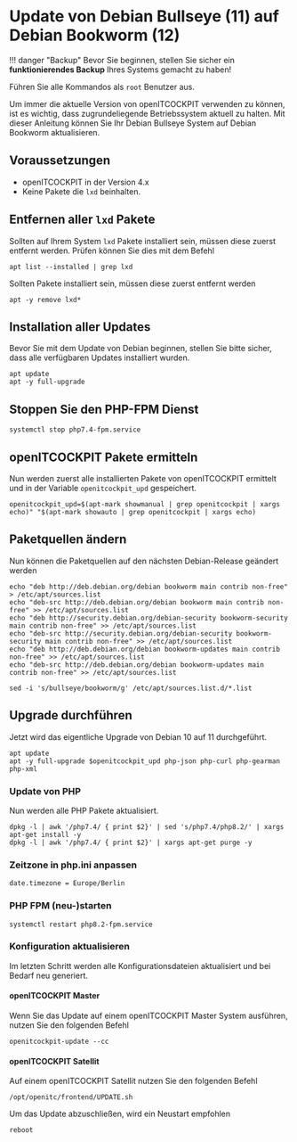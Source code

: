 # Update von Debian Bullseye (11) auf Debian Bookworm (12)

!!! danger "Backup"
    Bevor Sie beginnen, stellen Sie sicher ein **funktionierendes Backup** Ihres Systems gemacht zu haben!

Führen Sie alle Kommandos als `root` Benutzer aus.

Um immer die aktuelle Version von openITCOCKPIT verwenden zu können, ist es wichtig, dass zugrundeliegende Betriebssystem aktuell zu halten.
Mit dieser Anleitung können Sie Ihr Debian Bullseye System auf Debian Bookworm aktualisieren.

##  Voraussetzungen
 -  openITCOCKPIT in der Version 4.x
 -  Keine Pakete die `lxd` beinhalten.

## Entfernen aller `lxd` Pakete
Sollten auf Ihrem System `lxd` Pakete installiert sein, müssen diese zuerst entfernt werden. Prüfen können Sie dies mit dem Befehl
```
apt list --installed | grep lxd
```

Sollten Pakete installiert sein, müssen diese zuerst entfernt werden
```
apt -y remove lxd*
```

## Installation aller Updates
Bevor Sie mit dem Update von Debian beginnen, stellen Sie bitte sicher, dass alle verfügbaren Updates installiert wurden.

```
apt update
apt -y full-upgrade
```

## Stoppen Sie den PHP-FPM Dienst
```
systemctl stop php7.4-fpm.service
```

## openITCOCKPIT Pakete ermitteln
Nun werden zuerst alle installierten Pakete von openITCOCKPIT ermittelt und in der Variable `openitcockpit_upd` gespeichert.
```
openitcockpit_upd=$(apt-mark showmanual | grep openitcockpit | xargs echo)" "$(apt-mark showauto | grep openitcockpit | xargs echo)
```

## Paketquellen ändern
Nun können die Paketquellen auf den nächsten Debian-Release geändert werden
```
echo "deb http://deb.debian.org/debian bookworm main contrib non-free" > /etc/apt/sources.list
echo "deb-src http://deb.debian.org/debian bookworm main contrib non-free" >> /etc/apt/sources.list
echo "deb http://security.debian.org/debian-security bookworm-security main contrib non-free" >> /etc/apt/sources.list
echo "deb-src http://security.debian.org/debian-security bookworm-security main contrib non-free" >> /etc/apt/sources.list
echo "deb http://deb.debian.org/debian bookworm-updates main contrib non-free" >> /etc/apt/sources.list
echo "deb-src http://deb.debian.org/debian bookworm-updates main contrib non-free" >> /etc/apt/sources.list

sed -i 's/bullseye/bookworm/g' /etc/apt/sources.list.d/*.list
```

## Upgrade durchführen
Jetzt wird das eigentliche Upgrade von Debian 10 auf 11 durchgeführt.
```
apt update
apt -y full-upgrade $openitcockpit_upd php-json php-curl php-gearman php-xml
```

### Update von PHP
Nun werden alle PHP Pakete aktualisiert.

```
dpkg -l | awk '/php7.4/ { print $2}' | sed 's/php7.4/php8.2/' | xargs apt-get install -y
dpkg -l | awk '/php7.4/ { print $2}' | xargs apt-get purge -y
```

### Zeitzone in php.ini anpassen

```
date.timezone = Europe/Berlin
```

### PHP FPM (neu-)starten

```
systemctl restart php8.2-fpm.service
```

### Konfiguration aktualisieren
Im letzten Schritt werden alle Konfigurationsdateien aktualisiert und bei Bedarf neu generiert.

#### openITCOCKPIT Master
Wenn Sie das Update auf einem openITCOCKPIT Master System ausführen, nutzen Sie den folgenden Befehl
```
openitcockpit-update --cc
```

#### openITCOCKPIT Satellit
Auf einem openITCOCKPIT Satellit nutzen Sie den folgenden Befehl
```
/opt/openitc/frontend/UPDATE.sh
```

Um das Update abzuschließen, wird ein Neustart empfohlen
```
reboot
```
